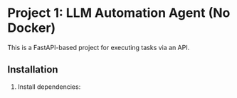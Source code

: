 # Project 1: LLM Automation Agent (No Docker)
This is a FastAPI-based project for executing tasks via an API.

## Installation
1. Install dependencies:
